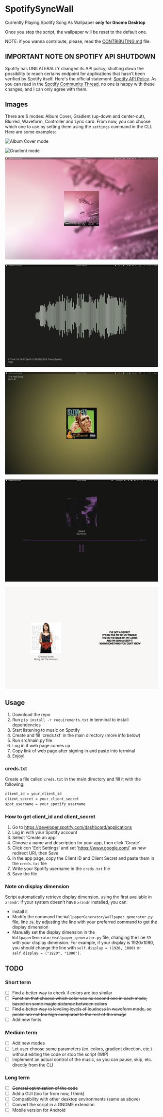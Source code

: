 # SpotifySyncWall

 Currently Playing Spotify Song As Wallpaper **only for Gnome Desktop**

 Once you stop the script, the wallpaper will be reset to the default one.

 NOTE: if you wanna contribute, please, read the [CONTRIBUTING.md](CONTRIBUTING.md) file.

## IMPORTANT NOTE ON SPOTIFY API SHUTDOWN

Spotify has UNILATERALLY changed its API policy, shutting down the possibility to reach certains endpoint for applications that hasn't been verified by Spotify itself. Here's the official statement: [Spotify API Policy](https://developer.spotify.com/blog/2024-11-27-changes-to-the-web-api). As you can read in the [Spotify Community Thread](https://community.spotify.com/t5/Spotify-for-Developers/Changes-to-Web-API/td-p/6540414), no one is happy with these changes, and I can only agree with them.

## Images

There are 6 modes: Album Cover, Gradient (up-down and center-out), Blurred, Waveform, Controller and Lyric card. From now, you can choose which one to use by setting them using the `settings` command in the CLI. Here are some examples:

![Album Cover mode](src/img/AlbumCover.png)

![Gradient mode](src/img/gradient.png)

![Blurred mode](src/img/blurred.png)

![Waveform mode - DEPRECATED](src/img/Waveform.png)

![Gradient mode from the center](src/img/centeredGradient.png)

![Controller mode](src/img/controller.png)

![Lyric card mode](src/img/lyric_card.png)

## Usage

1. Download the repo
2. Run `pip install -r requirements.txt` in terminal to install dependencies
3. Start listening to music on Spotify
4. Create and fill 'creds.txt' in the main directory (more info below)
5. Run src/main.py file
6. Log in if web page comes up
7. Copy link of web page after signing in and paste into terminal
8. Enjoy!

### creds.txt

Create a file called `creds.txt` in the main directory and fill it with the following:

``` txt
client_id = your_client_id
client_secret = your_client_secret
spot_username = your_spotify_username
```

### How to get client_id and client_secret

1. Go to <https://developer.spotify.com/dashboard/applications>
2. Log in with your Spotify account
3. Select 'Create an app'
4. Choose a name and description for your app, then click 'Create'
5. Click con 'Edit Settings' and set '<https://www.google.com/>' as new redirect URI, then Save
6. In the app page, copy the Client ID and Client Secret and paste them in the `creds.txt` file
7. Write your Spotify username in the `creds.txt` file
8. Save the file

### Note on display dimension

Script automatically retrieve display dimension, using the first available in `xrandr`: if your system doesn't have `xrandr` installed, you can:

- Install it
- Modify the command the `WallpaperGenerator/wallpaper_generator.py` file, line `39`, by adjusting the line with your preferred command to get the display dimension
- Manually set the display dimension in the `WallpaperGenerator/wallpaper_generator.py` file, changing the line `39` with your display dimension. For example, if your display is 1920x1080, you should change the line with `self.display = (1920, 1080)` or `self.display = ("1920", "1080")`.

## TODO

### Short term

- [ ] ~~Find a better way to check if colors are too similar~~
- [ ] ~~Function that choose which color use as second one in each mode, based on some magic *distance* between colors~~
- [ ] ~~Find a better way to leveling levels of loudness in waveform mode, so peaks are not too high compared to the rest of the image~~
- [ ] Add new fonts

### Medium term

- [ ] Add new modes
- [ ] Let user choose some parameters (ex. colors, gradient direction, etc.) without editing the code or stop the script (WIP)
- [ ] Implement an actual control of the music, so you can pause, skip, etc. directly from the CLI

### Long term

- [ ] ~~General optimization of the code~~
- [ ] Add a GUI (too far from now, I think)
- [ ] Compatibility with other desktop environments (same as above)
- [ ] Convert the script in a GNOME extension
- [ ] Mobile version for Android
